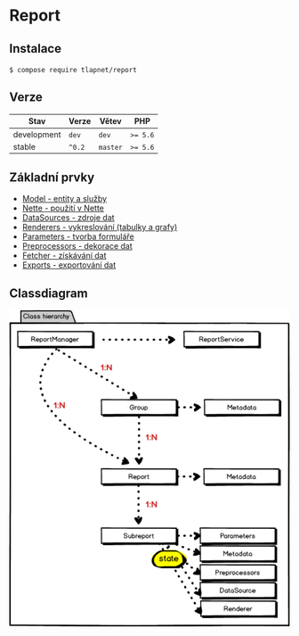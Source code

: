 # Report

## Instalace

```
$ compose require tlapnet/report
```

## Verze

| Stav        | Verze   | Větev    | PHP      |
|-------------|---------|----------|----------|
| development | `dev`   | `dev`    | `>= 5.6` |
| stable      | `^0.2`  | `master` | `>= 5.6` |

## Základní prvky

- [Model - entity a služby](doc/model)
- [Nette - použití v Nette](doc/fetcher)
- [DataSources - zdroje dat](doc/datasources)
- [Renderers - vykreslování (tabulky a grafy)](doc/renderers)
- [Parameters - tvorba formuláře](doc/parameters)
- [Preprocessors - dekorace dat](doc/preprocessors)
- [Fetcher - získávání dat](doc/fetcher)
- [Exports - exportování dat](doc/exports)

## Classdiagram

![Hierarchy](doc/misc/hierarchy.png)
